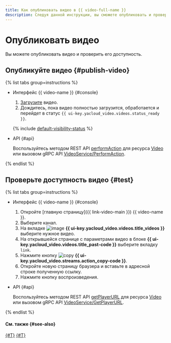 ```yaml
---
title: Как опубликовать видео в {{ video-full-name }}
description: Следуя данной инструкции, вы сможете опубликовать и проверить доступность видео, загруженного в сервис {{ video-full-name }}.
---
```


# Опубликовать видео

Вы можете опубликовать видео и проверить его доступность.

## Опубликуйте видео {#publish-video}

{% list tabs group=instructions %}

- Интерфейс {{ video-name }} {#console}

  1. [Загрузите](upload.md) видео.
  1. Дождитесь, пока видео полностью загрузится, обработается и перейдет в статус `{{ ui-key.yacloud_video.videos.status_ready }}`.

  {% include [default-visibility-status](../../../_includes/video/default-visibility-status.md) %}

- API {#api}

  Воспользуйтесь методом REST API [performAction](../../api-ref/Video/create.md) для ресурса [Video](../../api-ref/Video/index.md) или вызовом gRPC API [VideoService/PerformAction](../../api-ref/grpc/video_service.md#PerformAction).

{% endlist %}

## Проверьте доступность видео {#test}

{% list tabs group=instructions %}

- Интерфейс {{ video-name }} {#console}

  1. Откройте [главную страницу]({{ link-video-main }}) {{ video-name }}.
  1. Выберите канал.
  1. На вкладке ![image](../../../_assets/console-icons/circle-play.svg) **{{ ui-key.yacloud_video.videos.title_videos }}** выберите нужное видео.
  1. На открывшейся странице с параметрами видео в блоке **{{ ui-key.yacloud_video.videos.title_past-code }}** выберите вкладку `link`.
  1. Нажмите кнопку ![copy](../../../_assets/console-icons/copy.svg) **{{ ui-key.yacloud_video.streams.action_copy-code }}**.
  1. Откройте новую страницу браузера и вставьте в адресной строке полученную ссылку.
  1. Нажмите кнопку воспроизведения.

- API {#api}

  Воспользуйтесь методом REST API [getPlayerURL](../../api-ref/Video/getPlayerURL.md) для ресурса [Video](../../api-ref/Video/index.md) или вызовом gRPC API [VideoService/GetPlayerURL](../../api-ref/grpc/video_service.md#GetPlayerURL).

{% endlist %}

#### См. также {#see-also}

[{#T}](get-link.md)
[{#T}](download.md)